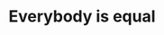 ---
pid: llp98
title: Everybody is equal
location_transcription: Hutting Park
coordinates: "[-75.144352519899, 40.017698489929]"
zipcode: '19120'
gen_neighborhood: North Philadelphia
neighborhood: Logan,Olney
outside_phl: 
age: '12'
age_range: 6-13
instagram: 
image_file_name: llp_98.jpg
proposal_transcription: Everyone is equal no matter what race or color they are.
topic: Human Rights,Uplifting,Race Ethnicity
topic_summary: 0, 0, 0
type: Stumble Stone,Plaque,Projection
keywords_other: 
credit: Sian Ramos
image_labels: Equality
twitter: 
facebook: 
permalink: "/monuments/llp98/"
layout: item-page
---